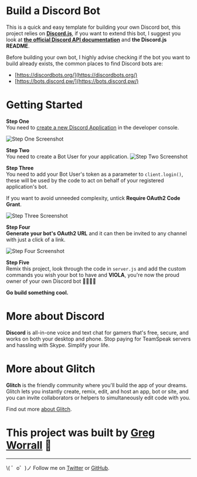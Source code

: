 Build a Discord Bot
=========================

This is a quick and easy template for building your own Discord bot, this project relies on **[Discord.js](https://github.com/hydrabolt/discord.js/)**, if you want to extend this bot, I suggest you look at **[the official Discord API documentation](https://discordapp.com/developers/docs/intro)** and **the Discord.js README**.

Before building your own bot, I highly advise checking if the bot you want to build already exists, the common places to find Discord bots are:
* [https://discordbots.org/](https://discordbots.org/)
* [https://bots.discord.pw/](https://bots.discord.pw/)
  
# Getting Started

**Step One**  
You need to  [create a new Discord Application](https://discordapp.com/developers/applications/me) in the developer console.

![Step One Screenshot](https://i.gyazo.com/216dec70040ae14a6ee121dce67e3f82.png)

**Step Two**  
You need to create a Bot User for your application.
![Step Two Screenshot](https://i.gyazo.com/47f8e671eccfb09ac22c6630417ccdee.png)

**Step Three**  
You need to add your Bot User's token as a parameter to `client.login()`, these will be used by the code to act on behalf of your registered application's bot.

If you want to avoid unneeded complexity, untick **Require OAuth2 Code Grant**.

![Step Three Screenshot](https://i.gyazo.com/d5f194037b8823f42c7442e3959c8f32.png)

**Step Four**  
**Generate your bot's OAuth2 URL** and it can then be invited to any channel with just a click of a link.

![Step Four Screenshot](https://i.gyazo.com/5cabc8aaa969f4339ddab48f8f2234f4.png)

**Step Five**  
Remix this project, look through the code in `server.js` and add the custom commands you wish your bot to have and **VIOLA**, you're now the proud owner of your own Discord bot 🎉🎉🎉🎉

**Go build something cool.**  
  
  
# More about Discord
  
**Discord** is all-in-one voice and text chat for gamers that's free, secure, and works on both your desktop and phone. Stop paying for TeamSpeak servers and hassling with Skype. Simplify your life.

# More about Glitch

**Glitch** is the friendly community where you'll build the app of your dreams. Glitch lets you instantly create, remix, edit, and host an app, bot or site, and you can invite collaborators or helpers to simultaneously edit code with you.

Find out more [about Glitch](https://glitch.com/about).


# This project was built by [Greg Worrall](https://twitter.com/gregjwww) 🎉
-------------------

\\( ゜o゜)ノ Follow me on [Twitter](https://twitter.com/gregjwww) or [GitHub](https://github.com/gregjw).
 